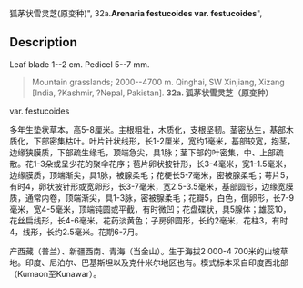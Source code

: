 狐茅状雪灵芝(原变种)",
32a.**Arenaria festucoides var. festucoides**",

## Description
Leaf blade 1--2 cm. Pedicel 5--7 mm.

> Mountain grasslands; 2000--4700 m. Qinghai, SW Xinjiang, Xizang [India, ?Kashmir, ?Nepal, Pakistan].
**32a. 狐茅状雪灵芝（原变种）**

var. festucoides

多年生垫状草本，高5-8厘米。主根粗壮，木质化，支根坚韧。茎密丛生，基部木质化，下部密集枯叶。叶片针状线形，长1-2厘米，宽约1毫米，基部较宽，抱茎，边缘狭膜质，下部疏生缘毛，顶端急尖，具1脉；茎下部的叶密集，中、上部疏散。花1-3朵或呈少花的聚伞花序；苞片卵状披针形，长3-4毫米，宽1-1.5毫米，边缘膜质，顶端渐尖，具1脉，被腺柔毛；花梗长5-7毫米，密被腺柔毛；萼片5，有时4，卵状披针形或宽卵形，长3-7毫米，宽2.5-3.5毫米，基部圆形，边缘宽膜质，通常内卷，顶端渐尖，具1-3脉，密被腺柔毛；花瓣5，白色，倒卵形，长7-9毫米，宽4-5毫米，顶端钝圆或平截，有时微凹；花盘碟状，具5腺体；雄蕊10，花丝扁线形，长4-6毫米，花药淡黄色；子房卵圆形，长约2毫米，花柱3，有时4，线形，长约2.5毫米。花期6-7月。

产西藏（普兰）、新疆西南、青海（当金山）。生于海拔2 000-4 700米的山坡草地。印度、尼泊尔、巴基斯坦以及克什米尔地区也有。模式标本采自印度西北部（Kumaon至Kunawar）。
